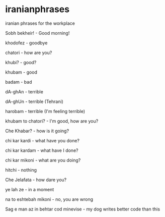 # iranianphrases
iranian phrases for the workplace

Sobh bekheir!			- Good morning!

khodofez		- goodbye

chatori 			- how are you?

khubi?				- good?

khubam				- good

badam				- bad

dA-ghAn				- terrible

dA-ghUn				- terrible (Tehrani)

harobam				- terrible (I'm feeling terrible)

khubam to chatori?		- I'm good, how are you?

Che Khabar?			- how is it going?

chi kar kardi		- what have you done?

chi kar kardam		- what have I done?

chi kar mikoni		- what are you doing?

hitchi			- nothing

Che Jelafata		- how dare you?

ye lah ze			- in a moment

na to eshtebah mikoni							- no, you are wrong
					
Sag e man az in behtar cod minevise 			- my dog writes better code than this
